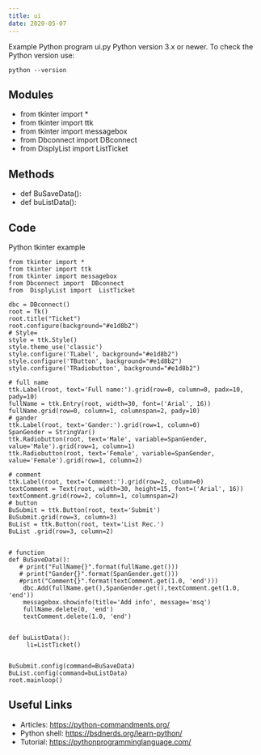 ```yaml
---
title: ui
date: 2020-05-07
---
```

Example Python program ui.py
Python version 3.x or newer.
To check the Python version use:

    python --version

## Modules

* from tkinter import *
* from tkinter import ttk
* from tkinter import messagebox
* from Dbconnect import  DBconnect
* from  DisplyList import  ListTicket

## Methods

* def BuSaveData():
* def buListData():

## Code

Python tkinter example

    from tkinter import *
    from tkinter import ttk
    from tkinter import messagebox
    from Dbconnect import  DBconnect
    from  DisplyList import  ListTicket
    
    dbc = DBconnect()
    root = Tk()
    root.title("Ticket")
    root.configure(background="#e1d8b2")
    # Style=
    style = ttk.Style()
    style.theme_use('classic')
    style.configure('TLabel', background="#e1d8b2")
    style.configure('TButton', background="#e1d8b2")
    style.configure('TRadiobutton', background="#e1d8b2")
    
    # full name
    ttk.Label(root, text='Full name:').grid(row=0, column=0, padx=10, pady=10)
    fullName = ttk.Entry(root, width=30, font=('Arial', 16))
    fullName.grid(row=0, column=1, columnspan=2, pady=10)
    # gander
    ttk.Label(root, text='Gander:').grid(row=1, column=0)
    SpanGender = StringVar()
    ttk.Radiobutton(root, text='Male', variable=SpanGender, value='Male').grid(row=1, column=1)
    ttk.Radiobutton(root, text='Female', variable=SpanGender, value='Female').grid(row=1, column=2)
    
    # comment
    ttk.Label(root, text='Comment:').grid(row=2, column=0)
    textComment = Text(root, width=30, height=15, font=('Arial', 16))
    textComment.grid(row=2, column=1, columnspan=2)
    # button
    BuSubmit = ttk.Button(root, text='Submit')
    BuSubmit.grid(row=3, column=3)
    BuList = ttk.Button(root, text='List Rec.')
    BuList .grid(row=3, column=2)
    
    
    # function
    def BuSaveData():
       # print("FullName{}".format(fullName.get()))
       # print("Gander{}".format(SpanGender.get()))
       #print("Comment{}".format(textComment.get(1.0, 'end')))
        dbc.Add(fullName.get(),SpanGender.get(),textComment.get(1.0, 'end'))
        messagebox.showinfo(title='Add info', message='msq')
        fullName.delete(0, 'end')
        textComment.delete(1.0, 'end')
    
    
    def buListData():
         li=ListTicket()
    
    
    BuSubmit.config(command=BuSaveData)
    BuList.config(command=buListData)
    root.mainloop()
    

## Useful Links

- Articles: https://python-commandments.org/
- Python shell: https://bsdnerds.org/learn-python/
- Tutorial: https://pythonprogramminglanguage.com/

